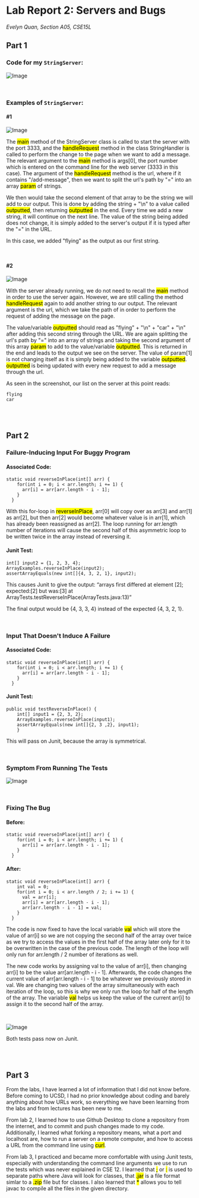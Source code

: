 # Lab Report 2: Servers and Bugs

*Evelyn Quan, Section A05, CSE15L*

## Part 1

### Code for my `StringServer`:

![Image](StringServer_Code.png)

<br/>

### Examples of `StringServer`:

#### **#1**

![Image](StringServer_Example_1.png)

The <mark>main</mark> method of the StringServer class is called to start the server with the port 3333, and the <mark>handleRequest</mark> method in the class StringHandler is called to perform the change to the page when we want to add a message. The relevant argument to the <mark>main</mark> method is args[0], the port number which is entered on the command line for the web server (3333 in this case). The argument of the <mark>handleRequest</mark> method is the url, where if it contains "/add-message", then we want to split the url's path by "=" into an array <mark>param</mark> of strings. 

We then would take the second element of that array to be the string we will add to our output. This is done by adding the string + "\n" to a value called <mark>outputted</mark>, then returning <mark>outputted</mark> in the end. Every time we add a new string, it will continue on the next line. The value of the string being added does not change, it is simply added to the server's output if it is typed after the "=" in the URL.

In this case, we added "flying" as the output as our first string.

<br/>

#### **#2**

![Image](StringServer_Example_2.png)

With the server already running, we do not need to recall the <mark>main</mark> method in order to use the server again. However, we are still calling the method <mark>handleRequest</mark> again to add another string to our output. The relevant argument is the url, which we take the path of in order to perform the request of adding the message on the page. 

The value/variable <mark>outputted</mark> should read as "flying" + "\n" + "car" + "\n" after adding this second string through the URL. We are again splitting the url's path by "=" into an array of strings and taking the second argument of this array <mark>param</mark> to add to the value/variable <mark>outputted</mark>. This is returned in the end and leads to the output we see on the server. The value of param[1] is not changing itself as it is simply being added to the variable <mark>outputted</mark>. <mark>outputted</mark> is being updated with every new request to add a message through the url.

As seen in the screenshot, our list on the server at this point reads:

```
flying
car
```

<br/>

<br/>

## Part 2

### Failure-Inducing Input For Buggy Program

#### **Associated Code:**

```
static void reverseInPlace(int[] arr) {
    for(int i = 0; i < arr.length; i += 1) {
      arr[i] = arr[arr.length - i - 1];
    }
  }
```

With this for-loop in <mark>reverseInPlace</mark>, arr[0] will copy over as arr[3] and arr[1] as arr[2], but then arr[2] would become whatever value is in arr[1], which has already been reassigned as arr[2]. The loop running for arr.length number of iterations will cause the second half of this asymmetric loop to be written twice in the array instead of reversing it.

#### **Junit Test:**

```
int[] input2 = {1, 2, 3, 4};
ArrayExamples.reverseInPlace(input2);
assertArrayEquals(new int[]{4, 3, 2, 1}, input2);
```

This causes Junit to give the output: “arrays first differed at element [2]; expected:[2] but was:[3] at ArrayTests.testReverseInPlace(ArrayTests.java:13)”

The final output would be {4, 3, 3, 4} instead of the expected {4, 3, 2, 1}.

<br/>

### Input That Doesn't Induce A Failure

#### **Associated Code:**

```
static void reverseInPlace(int[] arr) {
    for(int i = 0; i < arr.length; i += 1) {
      arr[i] = arr[arr.length - i - 1];
    }
  }
```

#### **Junit Test:**

```
public void testReverseInPlace() {
    int[] input1 = {2, 3, 2};
    ArrayExamples.reverseInPlace(input1);
    assertArrayEquals(new int[]{2, 3 ,2}, input1);
	}
```

This will pass on Junit, because the array is symmetrical.

<br/>

### Symptom From Running The Tests

![Image](ArrayTests_Symptom.png)

<br/>

### Fixing The Bug

#### **Before:**

```
static void reverseInPlace(int[] arr) {
    for(int i = 0; i < arr.length; i += 1) {
      arr[i] = arr[arr.length - i - 1];
    }
  }
```

#### **After:**

```
static void reverseInPlace(int[] arr) {
    int val = 0;
    for(int i = 0; i < arr.length / 2; i += 1) {
      val = arr[i];
      arr[i] = arr[arr.length - i - 1];
      arr[arr.length - i - 1] = val;
    }
  }
```

The code is now fixed to have the local variable <mark>val</mark> which will store the value of arr[i] so we are not copying the second half of the array over twice as we try to access the values in the first half of the array later only for it to be overwritten in the case of the previous code. The length of the loop will only run for arr.length / 2 number of iterations as well.

The new code works by assigning val to the value of arr[i], then changing arr[i] to be the value arr[arr.length - i - 1]. Afterwards, the code changes the current value of arr[arr.length - i - 1] to be whatever we previously stored in val. We are changing two values of the array simultaneously with each iteration of the loop, so this is why we only run the loop for half of the length of the array. The variable <mark>val</mark> helps us keep the value of the current arr[i] to assign it to the second half of the array.

<br/>

![Image](ArrayTests_Fixed.png)

Both tests pass now on Junit.

<br/>

<br/>

## Part 3

From the labs, I have learned a lot of information that I did not know before. Before coming to UCSD, I had no prior knowledge about coding and barely anything about how URLs work, so everything we have been learning from the labs and from lectures has been new to me.

From lab 2, I learned how to use Github Desktop to clone a repository from the internet, and to commit and push changes made to my code. Additionally, I learned what forking a repository means, what a port and localhost are, how to run a server on a remote computer, and how to access a URL from the command line using <mark>curl</mark>.

From lab 3, I practiced and became more comfortable with using Junit tests, especially with understanding the command line arguments we use to run the tests which was never explained in CSE 12. I learned that <mark>;</mark> or <mark>:</mark> is used to separate paths where Java will look for classes, that <mark>.jar</mark> is a file format simlar to a <mark>.zip</mark> file but for classes. I also learned that <mark>*</mark> allows you to tell javac to compile all the files in the given directory.

<br/>

<br/>
